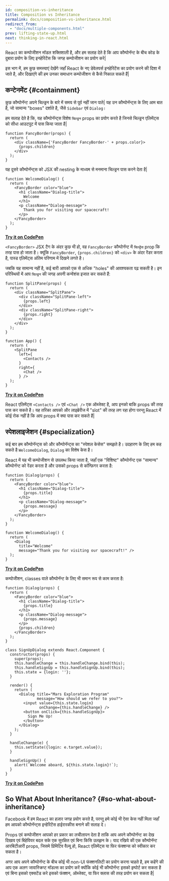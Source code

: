 ```yaml
---
id: composition-vs-inheritance
title: Composition vs Inheritance
permalink: docs/composition-vs-inheritance.html
redirect_from:
  - "docs/multiple-components.html"
prev: lifting-state-up.html
next: thinking-in-react.html
---
```


React का कम्पोजीशन मॉडल शक्तिशाली है, और हम सलाह देते है कि आप कौम्पोनॅन्ट के बीच कोड के दुबारा प्रयोग के लिए इनहेरिटेंस कि जगह कम्पोजीशन का प्रयोग करे|

इस भाग में, हम कुछ समस्याएं देखेंगे जहाँ React के नए डेवेलपर्स इनहेरिटेंस का प्रयोग करने की दिशा में जाते है, और दिखाएंगे की हम उनका समाधान कम्पोजीशन से कैसे निकाल सकते हैं|

## कन्टेनमेंट {#containment}

कुछ कौम्पोनॅन्ट अपने चिल्ड्रन के बारे में समय से पूर्व नहीं जान पाते| यह उन कौम्पोनॅन्ट्स के लिए आम बात है, जो सामान्य "boxes" दर्शाते है, जैसे `Sidebar` एवं `Dialog`।

हम सलाह देते है कि, यह कौम्पोनॅन्ट्स विशेष `चिल्ड्रन` props का प्रयोग करते है जिनसे चिल्ड्रन एलिमेंट्स को सीधा आउटपुट में पास किया जाता है|

```js{4}
function FancyBorder(props) {
  return (
    <div className={'FancyBorder FancyBorder-' + props.color}>
      {props.children}
    </div>
  );
}
```

यह दूसरे कौम्पोनॅन्ट्स को JSX की nesting के माध्यम से मनमाना चिल्ड्रन पास करने देता है|

```js{4-9}
function WelcomeDialog() {
  return (
    <FancyBorder color="blue">
      <h1 className="Dialog-title">
        Welcome
      </h1>
      <p className="Dialog-message">
        Thank you for visiting our spacecraft!
      </p>
    </FancyBorder>
  );
}
```

**[Try it on CodePen](https://codepen.io/gaearon/pen/ozqNOV?editors=0010)**

`<FancyBorder>` JSX टैग के अंदर कुछ भी हो, वह `FancyBorder` कौम्पोनॅन्ट में `चिल्ड्रेंस` prop कि तरह पास हो जाता है। क्यूंकि `FancyBorder`, `{props.children}` को `<div>` के अंदर रेंडर करता है, पास्ड एलिमेंट्स अंतिम परिणाम में दिखने लगते है।

जबकि यह सामान्य नहीं है, कई बारी आपको एक से अधिक "holes" की आवश्यकता पढ़ सकती है। इन परिस्थियों में आप `चिल्ड्रन` की जगह अपनी कन्वेंशंस इजात कर सकते हैं:

```js{5,8,18,21}
function SplitPane(props) {
  return (
    <div className="SplitPane">
      <div className="SplitPane-left">
        {props.left}
      </div>
      <div className="SplitPane-right">
        {props.right}
      </div>
    </div>
  );
}

function App() {
  return (
    <SplitPane
      left={
        <Contacts />
      }
      right={
        <Chat />
      } />
  );
}
```

[**Try it on CodePen**](https://codepen.io/gaearon/pen/gwZOJp?editors=0010)

React एलिमेंट्स `<Contacts />` एवं `<Chat />` एक ऑब्जेक्ट है, आप इनको बाकि props की तरह पास कर सकते है। यह तरिका आपको और लाइब्रेरीज में "slot" की तरह लग रहा होगा परन्तु React में कोई रोक नहीं है कि आप props में क्या पास कर सकते हैं|

## स्पेशलाइजेशन {#specialization}

कई बार हम कौम्पोनॅन्ट्स को और कौम्पोनॅन्ट्स का "स्पेशल केसेस" समझते है। उदहारण के लिए हम कह सकते है `WelcomeDialog`, `Dialog` का विशेष केस है।

React में यह भी कम्पोजीशन से उपलब्ध किया जाता है, जहाँ एक "विशिष्ट" कौम्पोनॅन्ट एक "सामान्य" कौम्पोनॅन्ट को रेंडर करता है और उसको props से कॉन्फ़िगर करता है:

```js{5,8,16-18}
function Dialog(props) {
  return (
    <FancyBorder color="blue">
      <h1 className="Dialog-title">
        {props.title}
      </h1>
      <p className="Dialog-message">
        {props.message}
      </p>
    </FancyBorder>
  );
}

function WelcomeDialog() {
  return (
    <Dialog
      title="Welcome"
      message="Thank you for visiting our spacecraft!" />
  );
}
```

[**Try it on CodePen**](https://codepen.io/gaearon/pen/kkEaOZ?editors=0010)

कम्पोजीशन, classes वाले कौम्पोनॅन्ट के लिए भी समान रूप से काम करता है:

```js{10,27-31}
function Dialog(props) {
  return (
    <FancyBorder color="blue">
      <h1 className="Dialog-title">
        {props.title}
      </h1>
      <p className="Dialog-message">
        {props.message}
      </p>
      {props.children}
    </FancyBorder>
  );
}

class SignUpDialog extends React.Component {
  constructor(props) {
    super(props);
    this.handleChange = this.handleChange.bind(this);
    this.handleSignUp = this.handleSignUp.bind(this);
    this.state = {login: ''};
  }

  render() {
    return (
      <Dialog title="Mars Exploration Program"
              message="How should we refer to you?">
        <input value={this.state.login}
               onChange={this.handleChange} />
        <button onClick={this.handleSignUp}>
          Sign Me Up!
        </button>
      </Dialog>
    );
  }

  handleChange(e) {
    this.setState({login: e.target.value});
  }

  handleSignUp() {
    alert(`Welcome aboard, ${this.state.login}!`);
  }
}
```

[**Try it on CodePen**](https://codepen.io/gaearon/pen/gwZbYa?editors=0010)

## So What About Inheritance? {#so-what-about-inheritance}

Facebook में हम React का हज़ार जगह प्रयोग करते है, परन्तु हमे कोई भी ऐसा केस नहीं मिला जहाँ हम आपको कौम्पोनॅन्ट्स इन्हेरिटेंस हाईरारकीस बनाने की सलाह दे।

Props एवं कम्पोजीशन आपको हर प्रकार का लचीलापन देता है ताकि आप अपने कौम्पोनॅन्ट का देख दिखाव एवं बिहेवियर बदल सके एक सुरक्षित एवं बिना किसि उलझन के। याद रखिये की एक कौम्पोनॅन्ट आरबिटीआरी props, जिसमे प्रिमिटिव वैल्यू हो, React एलिमेंट्स या फिर फंक्शन्स को स्वीकार कर सकता है।

अगर आप अपने कौम्पोनॅन्ट के बीच कोई भी non-UI फंक्शनलिटी का प्रयोग करना चाहते है, हम कहेंगे की आप एक अलग जावास्क्रिप्ट मॉडल्स का प्रयोग करें क्योंकि कोई भी  कौम्पोनॅन्ट इसको इम्पोर्ट कर सकता है एवं बिना इसको एक्सटेंड करे इसको फंक्शन, ऑब्जेक्ट, या फिर क्लास की तरह प्रयोग कर सकता है|